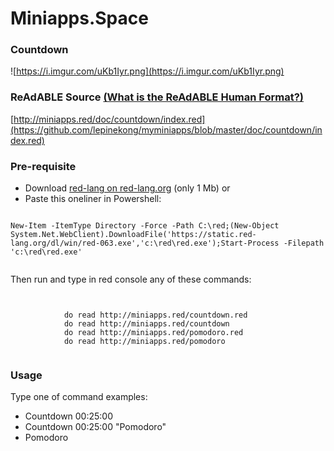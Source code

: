 
# Miniapps.Space


### Countdown

![https://i.imgur.com/uKb1Iyr.png](https://i.imgur.com/uKb1Iyr.png)
                    

### ReAdABLE Source [(What is the ReAdABLE Human Format?)](http://readablehumanformat.com)

[http://miniapps.red/doc/countdown/index.red](https://github.com/lepinekong/myminiapps/blob/master/doc/countdown/index.red)


### Pre-requisite


- Download [red-lang on red-lang.org](https://www.red-lang.org/p/download.html) (only 1 Mb)
or
- Paste this oneliner in Powershell:



```

New-Item -ItemType Directory -Force -Path C:\red;(New-Object System.Net.WebClient).DownloadFile('https://static.red-lang.org/dl/win/red-063.exe','c:\red\red.exe');Start-Process -Filepath 'c:\red\red.exe'            
        
```


Then run and type in red console any of these commands: 


```


            do read http://miniapps.red/countdown.red
            do read http://miniapps.red/countdown
            do read http://miniapps.red/pomodoro.red
            do read http://miniapps.red/pomodoro
        
```



### Usage

Type one of command examples:

- Countdown 00:25:00
- Countdown 00:25:00 "Pomodoro"
- Pomodoro

